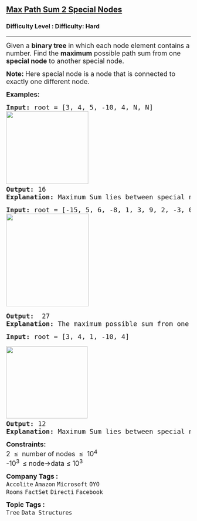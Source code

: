 <h2><a href="https://www.geeksforgeeks.org/problems/maximum-path-sum/1">Max Path Sum 2 Special Nodes</a></h2><h3>Difficulty Level : Difficulty: Hard</h3><hr><div class="problems_problem_content__Xm_eO"><p><span style="font-size: 18px;">Given a <strong>binary tree</strong> in which each node element contains a number. Find the <strong>maximum</strong> possible path sum from one <strong>special node</strong> to another special node.</span></p>
<p><span style="font-size: 18px;"><strong>Note: </strong>Here special node is a node that is connected to exactly one different node.</span></p>
<p><span style="font-size: 18px;"><strong>Examples:</strong></span></p>
<pre><span style="font-size: 18px;"><strong style="font-size: 18px;">Input: </strong><span style="font-size: 18px;">root =</span><strong style="font-size: 18px;"> </strong><span style="font-size: 18px;">[3, 4, 5, -10, 4, N, N]<br><img src="https://media.geeksforgeeks.org/img-practice/prod/addEditProblem/700554/Web/Other/blobid0_1746446410.webp" width="224" height="198"> &nbsp; &nbsp; &nbsp; &nbsp; &nbsp; &nbsp; &nbsp; &nbsp; &nbsp; &nbsp; &nbsp; &nbsp; </span></span>
<span style="font-size: 18px;"><strong>Output:</strong> 16</span>
<span style="font-size: 18px;"><strong>Explanation: </strong>Maximum Sum lies between special node 4 and 5. 4 + 4 + 3 + 5 = 16.</span>
</pre>
<pre><span style="font-size: 18px;"><strong style="font-size: 18px;">Input: </strong><span style="font-size: 18px;">root =</span><strong style="font-size: 18px;"> </strong><span style="font-size: 18px;">[-15, 5, 6, -8, 1, 3, 9, 2, -3, 0, 4, -1, 10]
</span></span><img src="https://media.geeksforgeeks.org/img-practice/prod/addEditProblem/700554/Web/Other/blobid1_1746446430.webp" width="225" height="252"><br><br><span style="font-size: 18px;"><strong>Output:</strong>  27<br></span><span style="font-size: 18px;"><strong>Explanation: </strong>The maximum possible sum from one special node to another is (3 + 6 + 9 + 0 + -1 + 10 = 27)<br></span></pre>
<pre><span style="font-size: 18px;"><strong style="font-size: 18px;">Input: </strong><span style="font-size: 18px;">root =</span><strong style="font-size: 18px;"> </strong><span style="font-size: 18px;">[3, 4, 1, -10, 4] </span></span><br><br><span style="font-size: 18px;"><span style="font-size: 18px;"><img src="https://media.geeksforgeeks.org/img-practice/prod/addEditProblem/700554/Web/Other/blobid3_1746446485.webp" width="222" height="196"> &nbsp; &nbsp; &nbsp; &nbsp; &nbsp; &nbsp; &nbsp; &nbsp; &nbsp; &nbsp; &nbsp; &nbsp; </span></span>
<span style="font-size: 18px;"><strong>Output:</strong> 12</span>
<span style="font-size: 18px;"><strong>Explanation: </strong>Maximum Sum lies between special node 4 and 5. 4 + 4 + 3 + 1 = 12.</span></pre>
<p><span style="font-size: 18px;"><strong>Constraints:</strong></span><br><span style="font-size: 18px;">2&nbsp; ≤&nbsp; number of nodes&nbsp; ≤&nbsp; 10<sup>4</sup></span><br><span style="font-size: 18px;">-10<sup>3&nbsp;&nbsp;</sup>≤ node-&gt;data ≤ 10<sup>3</sup></span></p></div><p><span style=font-size:18px><strong>Company Tags : </strong><br><code>Accolite</code>&nbsp;<code>Amazon</code>&nbsp;<code>Microsoft</code>&nbsp;<code>OYO Rooms</code>&nbsp;<code>FactSet</code>&nbsp;<code>Directi</code>&nbsp;<code>Facebook</code>&nbsp;<br><p><span style=font-size:18px><strong>Topic Tags : </strong><br><code>Tree</code>&nbsp;<code>Data Structures</code>&nbsp;
